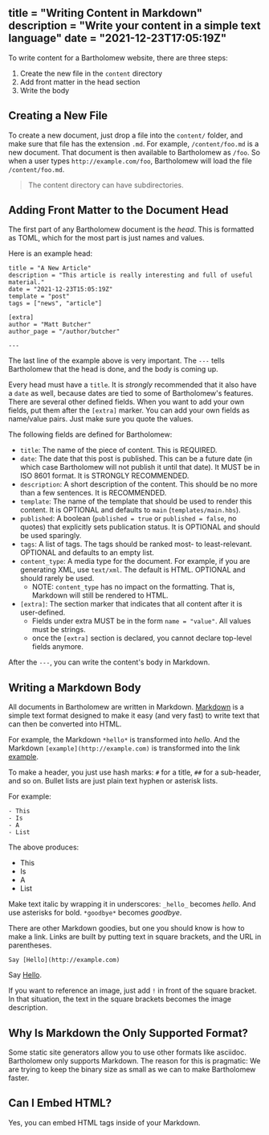 title = "Writing Content in Markdown"
description = "Write your content in a simple text language"
date = "2021-12-23T17:05:19Z"
---

To write content for a Bartholomew website, there are three steps:

1. Create the new file in the `content` directory
1. Add front matter in the head section
1. Write the body

## Creating a New File

To create a new document, just drop a file into the `content/` folder, and make sure
that file has the extension `.md`. For example, `/content/foo.md` is a new document.
That document is then available to Bartholomew as `/foo`. So when a user types
`http://example.com/foo`, Bartholomew will load the file `/content/foo.md`.

> The content directory can have subdirectories.

## Adding Front Matter to the Document Head

The first part of any Bartholomew document is the _head_. This is formatted as TOML, which for the most part is just names and values.

Here is an example head:

```
title = "A New Article"
description = "This article is really interesting and full of useful material."
date = "2021-12-23T15:05:19Z"
template = "post"
tags = ["news", "article"]

[extra]
author = "Matt Butcher"
author_page = "/author/butcher"

---
```

The last line of the example above is very important. The `---` tells Bartholomew that the head is done, and the body is coming up.

Every head must have a `title`. It is _strongly_ recommended that it also have a `date` as well, because dates are tied to some of Bartholomew's features.
There are several other defined fields. When you want to add your own fields, put them after the `[extra]` marker.
You can add your own fields as name/value pairs. Just make sure you quote the values.

The following fields are defined for Bartholomew:

- `title`: The name of the piece of content. This is REQUIRED.
- `date`: The date that this post is published. This can be a future date (in which case Bartholomew will not publish it until that date). It MUST be in ISO 8601 format. It is STRONGLY RECOMMENDED.
- `description`: A short description of the content. This should be no more than a few sentences. It is RECOMMENDED.
- `template`: The name of the template that should be used to render this content. It is OPTIONAL and defaults to `main` (`templates/main.hbs`).
- `published`: A boolean (`published = true` or `published = false`, no quotes) that explicitly sets publication status. It is OPTIONAL and should be used sparingly.
- `tags`: A list of tags. The tags should be ranked most- to least-relevant. OPTIONAL and defaults to an empty list.
- `content_type`: A media type for the document. For example, if you are generating XML, use `text/xml`. The default is HTML. OPTIONAL and should rarely be used.
    - NOTE: `content_type` has no impact on the formatting. That is, Markdown will still be rendered to HTML.
- `[extra]`: The section marker that indicates that all content after it is user-defined.
    - Fields under extra MUST be in the form `name = "value"`. All values must be strings.
    - once the `[extra]` section is declared, you cannot declare top-level fields anymore.

After the `---`, you can write the content's body in Markdown.

## Writing a Markdown Body

All documents in Bartholomew are written in Markdown.
[Markdown]() is a simple text format designed to make it easy (and very fast)
to write text that can then be converted into HTML.

For example, the Markdown `*hello*` is transformed into *hello*. And the Markdown
`[example](http://example.com)` is transformed into the link [example](http://example.com).

To make a header, you just use hash marks: `#` for a title, `##` for a sub-header, and so on.
Bullet lists are just plain text hyphen or asterisk lists.

For example:

```
- This
- Is
- A
- List
```

The above produces:

- This
- Is
- A
- List

Make text italic by wrapping it in underscores: `_hello_` becomes _hello_. And use
asterisks for bold. `*goodbye*` becomes *goodbye*.

There are other Markdown goodies, but one you should know is how to make a link.
Links are built by putting text in square brackets, and the URL in parentheses.

```
Say [Hello](http://example.com)
```

Say [Hello](http://example.com).

If you want to reference an image, just add `!` in front of the square bracket. In that
situation, the text in the square brackets becomes the image description.

## Why Is Markdown the Only Supported Format?

Some static site generators allow you to use other formats like asciidoc.
Bartholomew only supports Markdown.
The reason for this is pragmatic: We are trying to keep the binary size as small as we can to make Bartholomew faster.

## Can I Embed HTML?

Yes, you can embed HTML tags inside of your Markdown.